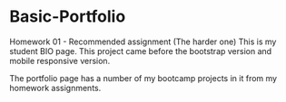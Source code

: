 # Basic-Portfolio
Homework 01 - Recommended assignment (The harder one)
This is my student BIO page. This project came before the bootstrap version and mobile responsive version. 

The portfolio page has a number of my bootcamp projects in it from my homework assignments.



